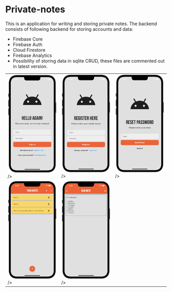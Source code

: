 # Private-notes

This is an application for writing and storing private notes. The backend consists of following backend for storing accounts and data:
- Firebase Core
- Firebase Auth
- Cloud Firestore
- Firebase Analytics
- Possibility of storing data in sqlite CRUD, these files are commented out in latest version.


 <table>
  <tr>
   <td valign="top"><img src="https://github.com/JoakimEineving/Private-notes/blob/main/screenshots/login_screen.png?raw=true" width="250">/></td>
   <td valign="top"><img src="https://github.com/JoakimEineving/Private-notes/blob/main/screenshots/register_screen.png?raw=true" width="250">/></td>
   <td valign="top"><img src="https://github.com/JoakimEineving/Private-notes/blob/main/screenshots/reset_screen.png?raw=true" width="250">/></td>
  </tr>
   <tr valign="middle">
   <td><img src="https://github.com/JoakimEineving/Private-notes/blob/main/screenshots/notes_view_screen.png?raw=true" width="250">/></td>
   <td><img src="https://github.com/JoakimEineving/Private-notes/blob/main/screenshots/new_note_screen.png?raw=true" width="250">/></td>
  </tr>
 </table>


